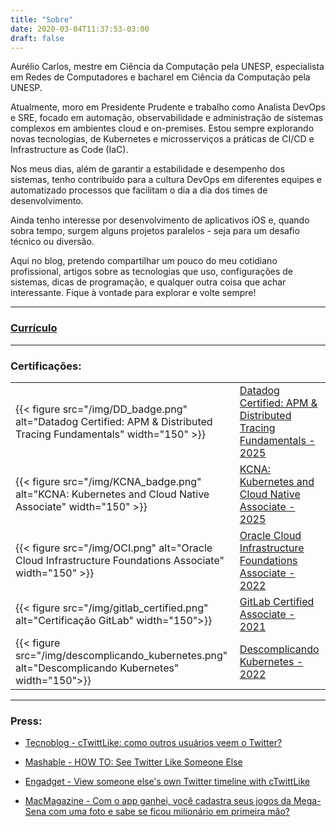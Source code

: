 ```yaml
---
title: "Sobre"
date: 2020-03-04T11:37:53-03:00
draft: false
---
```


Aurélio Carlos, mestre em Ciência da Computação pela UNESP, especialista em Redes de Computadores e bacharel em Ciência da Computação pela UNESP.

Atualmente, moro em Presidente Prudente e trabalho como Analista DevOps e SRE, focado em automação, observabilidade e administração de sistemas complexos em ambientes cloud e on-premises. Estou sempre explorando novas tecnologias, de Kubernetes e microsserviços a práticas de CI/CD e Infrastructure as Code (IaC).

Nos meus dias, além de garantir a estabilidade e desempenho dos sistemas, tenho contribuído para a cultura DevOps em diferentes equipes e automatizado processos que facilitam o dia a dia dos times de desenvolvimento.

Ainda tenho interesse por desenvolvimento de aplicativos iOS e, quando sobra tempo, surgem alguns projetos paralelos - seja para um desafio técnico ou diversão.

Aqui no blog, pretendo compartilhar um pouco do meu cotidiano profissional, artigos sobre as tecnologias que uso, configurações de sistemas, dicas de programação, e qualquer outra coisa que achar interessante. Fique à vontade para explorar e volte sempre!


---
### [Currículo](https://github.com/lelinho/curriculo_Aurelio/releases/download/v0.0-rolling/curriculo.pdf "Download do currículo PT/BR")


---
### Certificações:

|   |  |
| ----- | --- |
| {{< figure src="/img/DD_badge.png" alt="Datadog Certified: APM & Distributed Tracing Fundamentals" width="150" >}} | [Datadog Certified: APM & Distributed Tracing Fundamentals - 2025](https://www.credly.com/badges/af062cb3-583f-421a-a95c-63dadcbb0c51)  |
| {{< figure src="/img/KCNA_badge.png" alt="KCNA: Kubernetes and Cloud Native Associate" width="150" >}} | [KCNA: Kubernetes and Cloud Native Associate - 2025](https://www.credly.com/badges/1e6f3451-70a3-45c2-8163-71299468c315/linked_in_profile)  |
| {{< figure src="/img/OCI.png" alt="Oracle Cloud Infrastructure Foundations Associate" width="150" >}} | [Oracle Cloud Infrastructure Foundations Associate - 2022](https://catalog-education.oracle.com/pls/certview/sharebadge?id=5E7E571B7174371823CECF6A6429EF1BD5D4457754032FE2D614BE5253ECD5E0)  |
| {{< figure src="/img/gitlab_certified.png" alt="Certificação GitLab" width="150">}} | [GitLab Certified Associate - 2021](https://gitlab.badgr.com/public/assertions/cdq63kP2RJauvRGGyHYWlA?identity__email=lelinhoprado@gmail.com) |
| {{< figure src="/img/descomplicando_kubernetes.png" alt="Descomplicando Kubernetes" width="150">}} | [Descomplicando Kubernetes - 2022](https://www.credential.net/ee5eec86-9991-485d-8304-13b000c6a2ee#gs.2rdx52) |

---

### Press:
- [Tecnoblog - cTwittLike: como outros usuários veem o Twitter?](https://www1.tecnoblog.net/2009/ctwittlike-como-outros-usuarios-veem-o-twitter/ "Tecnoblog - cTwittLike: como outros usuários veem o Twitter?")

- [Mashable - HOW TO: See Twitter Like Someone Else](https://mashable.com/2009/08/18/ctwitterlike/ "Mashable - HOW TO: See Twitter Like Someone Else")

- [Engadget - View someone else's own Twitter timeline with cTwittLike](https://www.engadget.com/2014-10-08-view-someone-elses-own-twitter-timeline-with-ctwittlike.html "Mashable - HOW TO: See Twitter Like Someone Else")

- [MacMagazine - Com o app ganhei, você cadastra seus jogos da Mega-Sena com uma foto e sabe se ficou milionário em primeira mão?](https://macmagazine.com.br/post/2017/06/14/com-o-app-ganhei-voce-cadastra-seus-jogos-da-mega-sena-com-uma-foto-e-sabe-se-ficou-milionario-em-primeira-mao/ "MacMagazine - Com o app ganhei, você cadastra seus jogos da Mega-Sena com uma foto e sabe se ficou milionário em primeira mão?")
